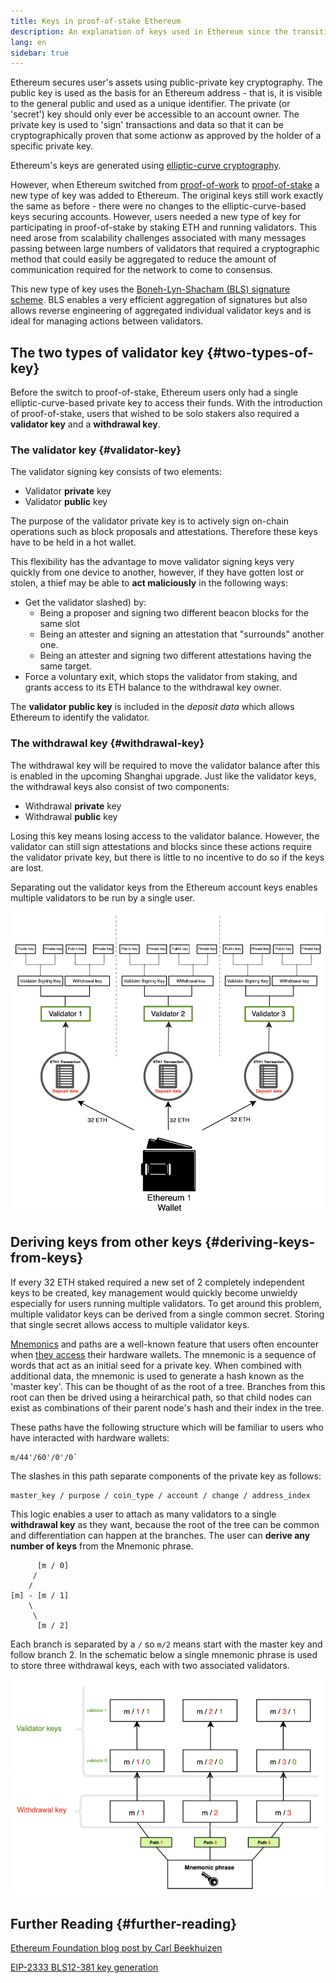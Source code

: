 ```yaml
---
title: Keys in proof-of-stake Ethereum
description: An explanation of keys used in Ethereum since the transition to proof-of-stake.
lang: en
sidebar: true
---
```


Ethereum secures user's assets using public-private key cryptography. The public key is used as the basis for an Ethereum address - that is, it is visible to the general public and used as a unique identifier. The private (or 'secret') key should only ever be accessible to an account owner. The private key is used to 'sign' transactions and data so that it can be cryptographically proven that some actionw as approved by the holder of a specific private key.

Ethereum's keys are generated using [elliptic-curve cryptography](https://en.wikipedia.org/wiki/Elliptic-curve_cryptography).

However, when Ethereum switched from [proof-of-work](/developers/docs/consensus-mechanisms/pow) to [proof-of-stake](/developers/docs/consensus-mechanisms/pos) a new type of key was added to Ethereum. The original keys still work exactly the same as before - there were no changes to the elliptic-curve-based keys securing accounts. However, users needed a new type of key for participating in proof-of-stake by staking ETH and running validators. This need arose from scalability challenges associated with many messages passing between large numbers of validators that required a cryptographic method that could easily be aggregated to reduce the amount of communication required for the network to come to consensus.

This new type of key uses the [Boneh-Lyn-Shacham (BLS) signature scheme](https://wikipedia.org/wiki/BLS_digital_signature). BLS enables a very efficient aggregation of signatures but also allows reverse engineering of aggregated individual validator keys and is ideal for managing actions between validators.

## The two types of validator key {#two-types-of-key}

Before the switch to proof-of-stake, Ethereum users only had a single elliptic-curve-based private key to access their funds. With the introduction of proof-of-stake, users that wished to be solo stakers also required a **validator key** and a **withdrawal key**.

### The validator key {#validator-key}

The validator signing key consists of two elements:

- Validator **private** key
- Validator **public** key

The purpose of the validator private key is to actively sign on-chain operations such as block proposals and attestations. Therefore these keys have to be held in a hot wallet.

This flexibility has the advantage to move validator signing keys very quickly from one device to another, however, if they have gotten lost or stolen, a thief may be able to **act maliciously** in the following ways:

- Get the validator slashed) by:
  - Being a proposer and signing two different beacon blocks for the same slot
  - Being an attester and signing an attestation that "surrounds" another one.
  - Being an attester and signing two different attestations having the same target.
- Force a voluntary exit, which stops the validator from staking, and grants access to its ETH balance to the withdrawal key owner.

The **validator public key** is included in the _deposit data_ which allows Ethereum to identify the validator.

### The withdrawal key {#withdrawal-key}

The withdrawal key will be required to move the validator balance after this is enabled in the upcoming Shanghai upgrade. Just like the validator keys, the withdrawal keys also consist of two components:

- Withdrawal **private** key
- Withdrawal **public** key

Losing this key means losing access to the validator balance. However, the validator can still sign attestations and blocks since these actions require the validator private key, but there is little to no incentive to do so if the keys are lost.

Separating out the validator keys from the Ethereum account keys enables multiple validators to be run by a single user.

![validator key schematic](validator-key-schematic.png)

## Deriving keys from other keys {#deriving-keys-from-keys}

If every 32 ETH staked required a new set of 2 completely independent keys to be created, key management would quickly become unwieldy especially for users running multiple validators. To get around this problem, multiple validator keys can be derived from a single common secret. Storing that single secret allows access to multiple validator keys.

[Mnemonics](https://en.bitcoinwiki.org/wiki/Mnemonic_phrase) and paths are a well-known feature that users often encounter when [they access](https://ethereum.stackexchange.com/questions/19055/what-is-the-difference-between-m-44-60-0-0-and-m-44-60-0) their hardware wallets. The mnemonic is a sequence of words that act as an initial seed for a private key. When combined with additional data, the mnemonic is used to generate a hash known as the 'master key'. This can be thought of as the root of a tree. Branches from this root can then be drived using a heirarchical path, so that child nodes can exist as combinations of their parent node's hash and their index in the tree.

These paths have the following structure which will be familiar to users who have interacted with hardware wallets:

```
m/44'/60'/0'/0`
```

The slashes in this path separate components of the private key as follows:

```
master_key / purpose / coin_type / account / change / address_index
```

This logic enables a user to attach as many validators to a single **withdrawal key** as they want, because the root of the tree can be common and differentiation can happen at the branches. The user can **derive any number of keys** from the Mnemonic phrase.

```
      [m / 0]
     /
    /
[m] - [m / 1]
    \
     \
      [m / 2]
```

Each branch is separated by a `/` so `m/2` means start with the master key and follow branch 2. In the schematic below a single mnemonic phrase is used to store three withdrawal keys, each with two associated validators.

![validator key logic](multiple-keys.png)

## Further Reading {#further-reading}

[Ethereum Foundation blog post by Carl Beekhuizen](https://blog.ethereum.org/2020/05/21/keys/)

[EIP-2333 BLS12-381 key generation](https://eips.ethereum.org/EIPS/eip-2333)
